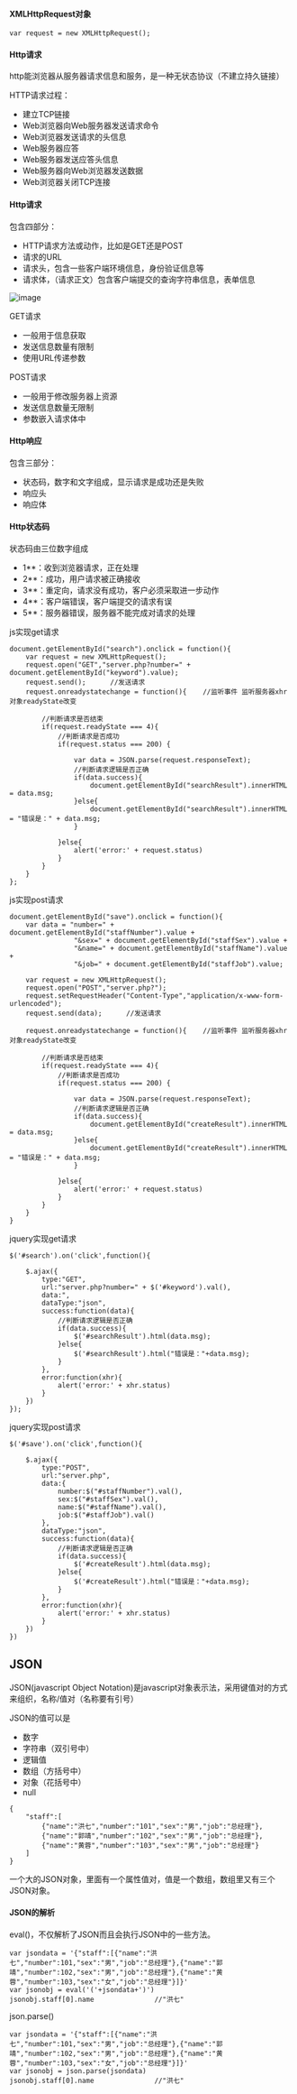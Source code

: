 


#### XMLHttpRequest对象


```
var request = new XMLHttpRequest();
```

#### Http请求

http能浏览器从服务器请求信息和服务，是一种无状态协议（不建立持久链接）

HTTP请求过程：
- 建立TCP链接
- Web浏览器向Web服务器发送请求命令
- Web浏览器发送请求的头信息
- Web服务器应答
- Web服务器发送应答头信息
- Web服务器向Web浏览器发送数据
- Web浏览器关闭TCP连接
 

#### Http请求
包含四部分：
- HTTP请求方法或动作，比如是GET还是POST
- 请求的URL
- 请求头，包含一些客户端环境信息，身份验证信息等
- 请求体，（请求正文）包含客户端提交的查询字符串信息，表单信息

![image](images/3.png)


GET请求
- 一般用于信息获取
- 发送信息数量有限制
- 使用URL传递参数

POST请求
- 一般用于修改服务器上资源
- 发送信息数量无限制
- 参数嵌入请求体中

#### Http响应
包含三部分：

- 状态码，数字和文字组成，显示请求是成功还是失败
- 响应头
- 响应体



#### Http状态码

状态码由三位数字组成

- 1**：收到浏览器请求，正在处理
- 2**：成功，用户请求被正确接收
- 3**：重定向，请求没有成功，客户必须采取进一步动作
- 4**：客户端错误，客户端提交的请求有误
- 5**：服务器错误，服务器不能完成对请求的处理




js实现get请求

```
document.getElementById("search").onclick = function(){
    var request = new XMLHttpRequest();
    request.open("GET","server.php?number=" + document.getElementById("keyword").value);
    request.send();      //发送请求
    request.onreadystatechange = function(){    //监听事件 监听服务器xhr对象readyState改变

        //判断请求是否结束
        if(request.readyState === 4){
            //判断请求是否成功
            if(request.status === 200) {

                var data = JSON.parse(request.responseText);
                //判断请求逻辑是否正确
                if(data.success){
                    document.getElementById("searchResult").innerHTML = data.msg;
                }else{
                    document.getElementById("searchResult").innerHTML = "错误是：" + data.msg;
                }

            }else{
                alert('error:' + request.status)
            }
        }
    }
};
```

js实现post请求

```
document.getElementById("save").onclick = function(){
    var data = "number=" + document.getElementById("staffNumber").value +
                "&sex=" + document.getElementById("staffSex").value +
                "&name=" + document.getElementById("staffName").value +
                "&job=" + document.getElementById("staffJob").value;

    var request = new XMLHttpRequest();
    request.open("POST","server.php?");
    request.setRequestHeader("Content-Type","application/x-www-form-urlencoded");
    request.send(data);      //发送请求

    request.onreadystatechange = function(){    //监听事件 监听服务器xhr对象readyState改变

        //判断请求是否结束
        if(request.readyState === 4){
            //判断请求是否成功
            if(request.status === 200) {

                var data = JSON.parse(request.responseText);
                //判断请求逻辑是否正确
                if(data.success){
                    document.getElementById("createResult").innerHTML = data.msg;
                }else{
                    document.getElementById("createResult").innerHTML = "错误是：" + data.msg;
                }

            }else{
                alert('error:' + request.status)
            }
        }
    }
}
```

jquery实现get请求

```
$('#search').on('click',function(){

    $.ajax({
        type:"GET",
        url:"server.php?number=" + $('#keyword').val(),
        data:",
        dataType:"json",
        success:function(data){
            //判断请求逻辑是否正确
            if(data.success){
                $('#searchResult').html(data.msg);
            }else{
                $('#searchResult').html("错误是："+data.msg);
            }
        },
        error:function(xhr){
            alert('error:' + xhr.status)
        }
    })
});
```

jquery实现post请求

```
$('#save').on('click',function(){

    $.ajax({
        type:"POST",
        url:"server.php",
        data:{
            number:$("#staffNumber").val(),
            sex:$("#staffSex").val(),
            name:$("#staffName").val(),
            job:$("#staffJob").val()
        },
        dataType:"json",
        success:function(data){
            //判断请求逻辑是否正确
            if(data.success){
                $('#createResult').html(data.msg);
            }else{
                $('#createResult').html("错误是："+data.msg);
            }
        },
        error:function(xhr){
            alert('error:' + xhr.status)
        }
    })
})
```



## JSON

JSON(javascript Object Notation)是javascript对象表示法，采用键值对的方式来组织，名称/值对（名称要有引号）

JSON的值可以是
- 数字
- 字符串（双引号中）
- 逻辑值
- 数组（方括号中）
- 对象（花括号中）
- null

```
{
    "staff":[
        {"name":"洪七","number":"101","sex":"男","job":"总经理"},
        {"name":"郭靖","number":"102","sex":"男","job":"总经理"},
        {"name":"黄蓉","number":"103","sex":"男","job":"总经理"}
    ]
}
```
一个大的JSON对象，里面有一个属性值对，值是一个数组，数组里又有三个JSON对象。

#### JSON的解析

eval()，不仅解析了JSON而且会执行JSON中的一些方法。
```
var jsondata = '{"staff":[{"name":"洪七","number":101,"sex":"男","job":"总经理"},{"name":"郭靖","number":102,"sex":"男","job":"总经理"},{"name":"黄蓉","number":103,"sex":"女","job":"总经理"}]}'
var jsonobj = eval('('+jsondata+')')
jsonobj.staff[0].name               //"洪七"
```
json.parse()
```
var jsondata = '{"staff":[{"name":"洪七","number":101,"sex":"男","job":"总经理"},{"name":"郭靖","number":102,"sex":"男","job":"总经理"},{"name":"黄蓉","number":103,"sex":"女","job":"总经理"}]}'
var jsonobj = json.parse(jsondata)
jsonobj.staff[0].name               //"洪七"
```

